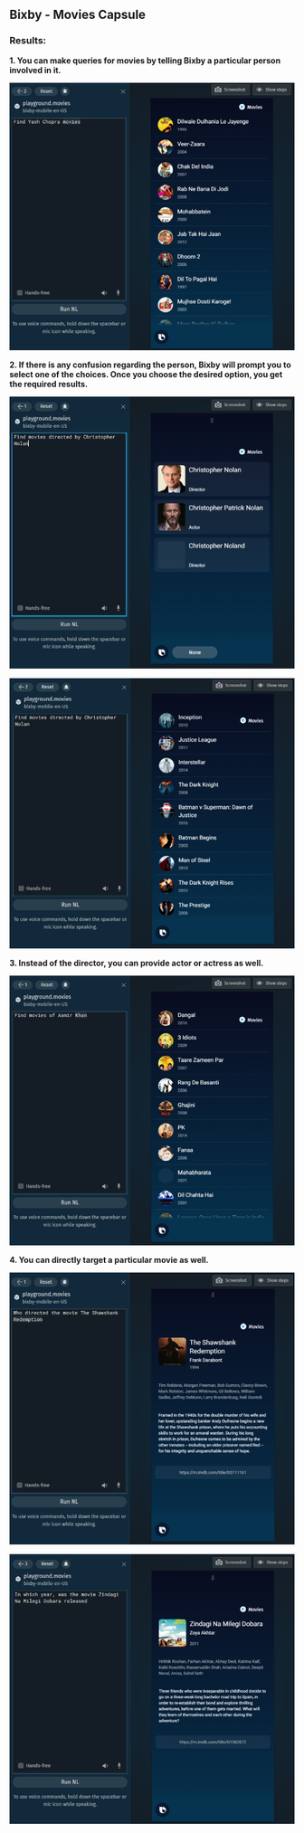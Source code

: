 ## Bixby - Movies Capsule

### Results:

**1. You can make queries for movies by telling Bixby a particular person involved in it.**  

![Director_Query](/screenshots/Director_Query.png)

**2. If there is any confusion regarding the person, Bixby will prompt you to select one of the choices. Once you choose the desired option, you get the required results.**

![Person_Disambiguation](/screenshots/Person_Disambiguation.png)

![Director_Query_2](/screenshots/Director_Query_2.png)

**3. Instead of the director, you can provide actor or actress as well.**

![Actor](/screenshots/Actor_Query.png)

**4. You can directly target a particular movie as well.**

![Que_1](/screenshots/Question_1.png)

![Que_2](/screenshots/Question_2.png)
